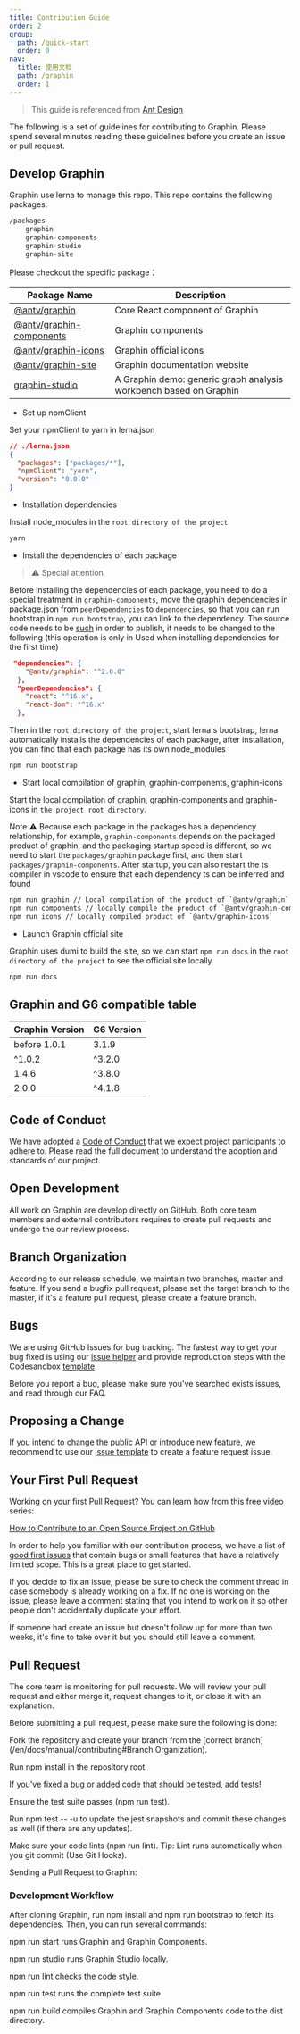 ```yaml
---
title: Contribution Guide
order: 2
group:
  path: /quick-start
  order: 0
nav:
  title: 使用文档
  path: /graphin
  order: 1
---
```


> This guide is referenced from [Ant Design](https://ant.design/docs/react/contributing-cn)

The following is a set of guidelines for contributing to Graphin. Please spend several minutes reading these guidelines before you create an issue or pull request.

## Develop Graphin

Graphin use lerna to manage this repo. This repo contains the following packages:

```bash
/packages
    graphin
    graphin-components
    graphin-studio
    graphin-site
```

Please checkout the specific package：

| Package Name                                                                                          | Description                                                       |
| ----------------------------------------------------------------------------------------------------- | ----------------------------------------------------------------- |
| [@antv/graphin](https://github.com/antvis/graphin/tree/master/packages/graphin)                       | Core React component of Graphin                                   |
| [@antv/graphin-components](https://github.com/antvis/graphin/tree/master/packages/graphin-components) | Graphin components                                                |
| [@antv/graphin-icons](https://github.com/antvis/graphin/tree/master/packages/graphin-icons)           | Graphin official icons                                            |
| [@antv/graphin-site](https://github.com/antvis/graphin/tree/master/packages/graphin-site)             | Graphin documentation website                                     |
| [graphin-studio](https://github.com/antvis/graphin/tree/master/packages/graphin-studio)               | A Graphin demo: generic graph analysis workbench based on Graphin |

- Set up npmClient

Set your npmClient to yarn in lerna.json

```json
// ./lerna.json
{
  "packages": ["packages/*"],
  "npmClient": "yarn",
  "version": "0.0.0"
}
```

- Installation dependencies

Install node_modules in the `root directory of the project`

```bash
yarn
```

- Install the dependencies of each package

> ⚠️ Special attention

Before installing the dependencies of each package, you need to do a special treatment in `graphin-components`, move the graphin dependencies in package.json from `peerDependencies` to `dependencies`, so that you can run bootstrap in `npm run bootstrap`, you can link to the dependency. The source code needs to be [such](https://github.com/antvis/Graphin/blob/master/packages/graphin-components/package.json#L57) in order to publish, it needs to be changed to the following (this operation is only in Used when installing dependencies for the first time)

```json
 "dependencies": {
    "@antv/graphin": "^2.0.0"
  },
  "peerDependencies": {
    "react": "^16.x",
    "react-dom": "^16.x"
  },
```

Then in the `root directory of the project`, start lerna's bootstrap, lerna automatically installs the dependencies of each package, after installation, you can find that each package has its own node_modules

```bash
npm run bootstrap
```

- Start local compilation of graphin, graphin-components, graphin-icons

Start the local compilation of graphin, graphin-components and graphin-icons in `the project root directory`.

Note ⚠️ Because each package in the packages has a dependency relationship, for example, `graphin-components` depends on the packaged product of graphin, and the packaging startup speed is different, so we need to start the `packages/graphin` package first, and then start `packages/graphin-components`. After startup, you can also restart the ts compiler in vscode to ensure that each dependency ts can be inferred and found

```bash
npm run graphin // Local compilation of the product of `@antv/graphin`
npm run components // locally compile the product of `@antv/graphin-components`
npm run icons // Locally compiled product of `@antv/graphin-icons`
```

- Launch Graphin official site

Graphin uses dumi to build the site, so we can start `npm run docs` in the `root directory of the project` to see the official site locally

```bash
npm run docs
```

## Graphin and G6 compatible table

| Graphin Version | G6 Version |
| --------------- | ---------- |
| before 1.0.1    | 3.1.9      |
| ^1.0.2          | ^3.2.0     |
| 1.4.6           | ^3.8.0     |
| 2.0.0           | ^4.1.8     |

## Code of Conduct

We have adopted a [Code of Conduct](https://github.com/antvis/graphin/blob/develop/CODE_OF_CONDUCT.md) that we expect project participants to adhere to. Please read the full document to understand the adoption and standards of our project.

## Open Development

All work on Graphin are develop directly on GitHub. Both core team members and external contributors requires to create pull requests and undergo the our review process.

## Branch Organization

According to our release schedule, we maintain two branches, master and feature. If you send a bugfix pull request, please set the target branch to the master, if it's a feature pull request, please create a feature branch.

## Bugs

We are using GitHub Issues for bug tracking. The fastest way to get your bug fixed is using our [issue helper](https://github.com/antvis/graphin/issues/new?assignees=&labels=&template=bug_report.md&title=) and provide reproduction steps with the Codesandbox [template](https://codesandbox.io/s/data-driven-3o71b).

Before you report a bug, please make sure you've searched exists issues, and read through our FAQ.

## Proposing a Change

If you intend to change the public API or introduce new feature, we recommend to use our [issue template](https://github.com/antvis/graphin/issues/new?assignees=&labels=&template=feature_request.md&title=) to create a feature request issue.

## Your First Pull Request

Working on your first Pull Request? You can learn how from this free video series:

[How to Contribute to an Open Source Project on GitHub](https://segmentfault.com/a/1190000000736629)

In order to help you familiar with our contribution process, we have a list of [good first issues](https://github.com/antvis/graphin/issues?q=is%3Aissue+is%3Aopen+label%3A%22good+first+issue%22) that contain bugs or small features that have a relatively limited scope. This is a great place to get started.

If you decide to fix an issue, please be sure to check the comment thread in case somebody is already working on a fix. If no one is working on the issue, please leave a comment stating that you intend to work on it so other people don't accidentally duplicate your effort.

If someone had create an issue but doesn't follow up for more than two weeks, it's fine to take over it but you should still leave a comment.

## Pull Request

The core team is monitoring for pull requests. We will review your pull request and either merge it, request changes to it, or close it with an explanation.

Before submitting a pull request, please make sure the following is done:

Fork the repository and create your branch from the [correct branch](/en/docs/manual/contributing#Branch Organization).

Run npm install in the repository root.

If you've fixed a bug or added code that should be tested, add tests!

Ensure the test suite passes (npm run test).

Run npm test -- -u to update the jest snapshots and commit these changes as well (if there are any updates).

Make sure your code lints (npm run lint). Tip: Lint runs automatically when you git commit (Use Git Hooks).

Sending a Pull Request to Graphin:

### Development Workflow

After cloning Graphin, run npm install and npm run bootstrap to fetch its dependencies. Then, you can run several commands:

npm run start runs Graphin and Graphin Components.

npm run studio runs Graphin Studio locally.

npm run lint checks the code style.

npm run test runs the complete test suite.

npm run build compiles Graphin and Graphin Components code to the dist directory.
